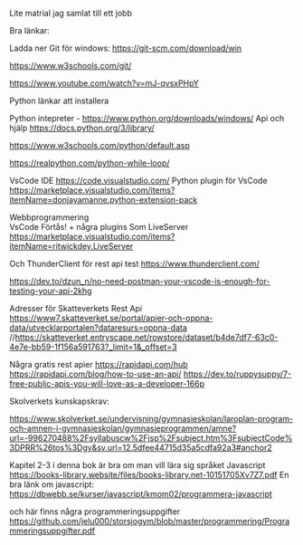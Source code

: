 Lite matrial jag samlat till ett jobb

Bra länkar:

Ladda ner Git för windows: https://git-scm.com/download/win

https://www.w3schools.com/git/

https://www.youtube.com/watch?v=mJ-qvsxPHpY



Python länkar att installera

Python intepreter - https://www.python.org/downloads/windows/
Api och hjälp
https://docs.python.org/3/library/  

https://www.w3schools.com/python/default.asp  

https://realpython.com/python-while-loop/

VsCode IDE   https://code.visualstudio.com/
Python plugin för VsCode https://marketplace.visualstudio.com/items?itemName=donjayamanne.python-extension-pack

Webbprogrammering  
VsCode Förtås! + några plugins Som LiveServer 
https://marketplace.visualstudio.com/items?itemName=ritwickdey.LiveServer

Och ThunderClient för rest api test
https://www.thunderclient.com/

https://dev.to/dzun_n/no-need-postman-your-vscode-is-enough-for-testing-your-api-2khg

Adresser för Skatteverkets Rest Api
https://www7.skatteverket.se/portal/apier-och-oppna-data/utvecklarportalen?dataresurs=oppna-data
//https://skatteverket.entryscape.net/rowstore/dataset/b4de7df7-63c0-4e7e-bb59-1f156a591763?_limit=1&_offset=3

Några gratis rest apier
https://rapidapi.com/hub
https://rapidapi.com/blog/how-to-use-an-api/
https://dev.to/ruppysuppy/7-free-public-apis-you-will-love-as-a-developer-166p

Skolverkets kunskapskrav:

https://www.skolverket.se/undervisning/gymnasieskolan/laroplan-program-och-amnen-i-gymnasieskolan/gymnasieprogrammen/amne?url=-996270488%2Fsyllabuscw%2Fjsp%2Fsubject.htm%3FsubjectCode%3DPRR%26tos%3Dgy&sv.url=12.5dfee44715d35a5cdfa92a3#anchor2


Kapitel 2-3 i denna bok är bra om man vill lära sig språket Javascript https://books-library.website/files/books-library.net-10151705Xv7Z7.pdf
En bra länk om javascript: https://dbwebb.se/kurser/javascript/kmom02/programmera-javascript

och här finns några programmeringsuppgifter 
https://github.com/jelu000/storsjogym/blob/master/programmering/Programmeringsuppgifter.pdf
